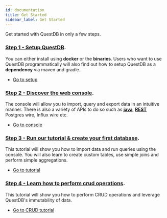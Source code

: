 ```yaml
---
id: documentation
title: Get Started
sidebar_label: Get Started
---
```


Get started with QuestDB in only a few steps.

### [Step 1 - Setup QuestDB](setupmenu.md).

You can either install using **docker** or the **binaries**. Users who want to use QuestDB programmatically
will also find out how to setup QuestDB as a **dependency** via maven and gradle.

<ul class="buttons"><li class="cta"><a href="/docs/setupmenu">Go to setup</a></li></ul>


### [ Step 2 - Discover the web console](console.md).

The console will allow you to import, query and export data in an intuitive manner.
There is also a variety of APIs to do so such as **[java](java.md)**, **[REST](rest.md)** Postgres wire, Influx wire etc.

<ul class="buttons"><li class="cta"><a href="/docs/console">Go to console</a></li></ul>

### [Step 3 - Run our tutorial & create your first database](tutorial.md).

This tutorial will show you how to import data and run queries using the console. You will also learn to
create custom tables, use simple joins and perform simple aggregations.

<ul class="buttons"><li class="cta"><a href="/docs/tutorial">Go to tutorial</a></li></ul>

### [Step 4 - Learn how to perform crud operations](crud.md).

This tutorial will show you how to perform CRUD operations and leverage QuestDB's immutability of data.

<ul class="buttons"><li class="cta"><a href="/docs/crud">Go to CRUD tutorial</a></li></ul>









